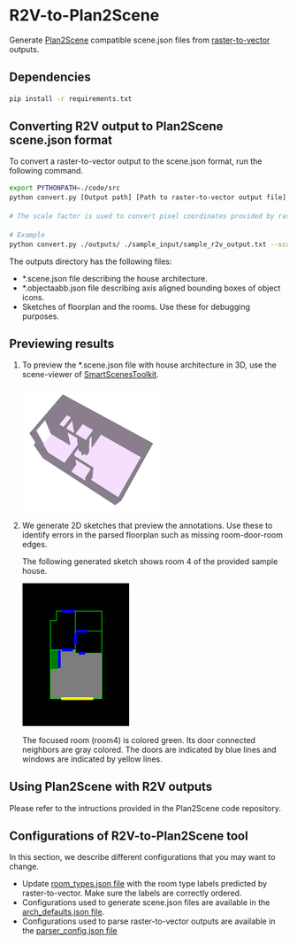 # R2V-to-Plan2Scene
Generate [Plan2Scene](https://github.com/3dlg-hcvc/plan2scene/) compatible scene.json files from [raster-to-vector](https://github.com/art-programmer/FloorplanTransformation) outputs.

## Dependencies
```bash
pip install -r requirements.txt
```

## Converting R2V output to Plan2Scene scene.json format
To convert a raster-to-vector output to the scene.json format, run the following command.
```bash
export PYTHONPATH=./code/src
python convert.py [Output path] [Path to raster-to-vector output file] --scale-factor [Scale factor]

# The scale factor is used to convert pixel coordinates provided by raster-to-vector into meters.

# Example
python convert.py ./outputs/ ./sample_input/sample_r2v_output.txt --scale-factor 0.08
```

The outputs directory has the following files:
 - *.scene.json file describing the house architecture.
 - *.objectaabb.json file describing axis aligned bounding boxes of object icons.
 - Sketches of floorplan and the rooms. Use these for debugging purposes.

## Previewing results
1) To preview the *.scene.json file with house architecture in 3D, use the scene-viewer of [SmartScenesToolkit](https://github.com/smartscenes/sstk).

    <img src="doc/sample.png" width="250"/>

2) We generate 2D sketches that preview the annotations. Use these to identify errors in the parsed floorplan such as missing room-door-room edges.

    The following generated sketch shows room 4 of the provided sample house.

    ![](sample_output/room_4.png)

    The focused room (room4) is colored green. Its door connected neighbors are gray colored. The doors are indicated by blue lines and windows are indicated by yellow lines.

## Using Plan2Scene with R2V outputs
Please refer to the intructions provided in the Plan2Scene code repository.
    
## Configurations of R2V-to-Plan2Scene tool
In this section, we describe different configurations that you may want to change.
 - Update [room_types.json file](./conf/r2v_importer/room_types.json) with the room type labels predicted by raster-to-vector. Make sure the labels are correctly ordered.
 - Configurations used to generate scene.json files are available in the [arch_defaults.json file](./conf/r2v_importer/arch_defaults.json).
 - Configurations used to parse raster-to-vector outputs are available in the [parser_config.json file](./conf/r2v_importer/parser_config.json)
